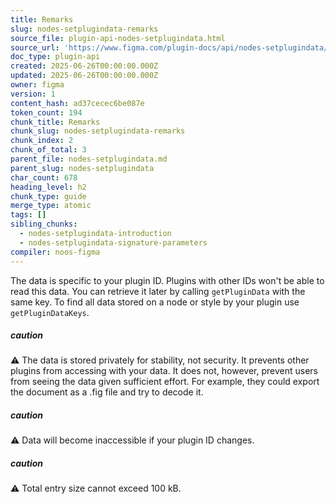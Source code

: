 ```yaml
---
title: Remarks
slug: nodes-setplugindata-remarks
source_file: plugin-api-nodes-setplugindata.html
source_url: 'https://www.figma.com/plugin-docs/api/nodes-setplugindata/'
doc_type: plugin-api
created: 2025-06-26T00:00:00.000Z
updated: 2025-06-26T00:00:00.000Z
owner: figma
version: 1
content_hash: ad37cecec6be087e
token_count: 194
chunk_title: Remarks
chunk_slug: nodes-setplugindata-remarks
chunk_index: 2
chunk_of_total: 3
parent_file: nodes-setplugindata.md
parent_slug: nodes-setplugindata
char_count: 678
heading_level: h2
chunk_type: guide
merge_type: atomic
tags: []
sibling_chunks:
  - nodes-setplugindata-introduction
  - nodes-setplugindata-signature-parameters
compiler: noos-figma
---
```


The data is specific to your plugin ID. Plugins with other IDs won't be able to read this data. You can retrieve it later by calling `getPluginData` with the same key. To find all data stored on a node or style by your plugin use `getPluginDataKeys`.

##### caution

⚠ The data is stored privately for stability, not security. It prevents other plugins from accessing with your data. It does not, however, prevent users from seeing the data given sufficient effort. For example, they could export the document as a .fig file and try to decode it.

##### caution

⚠ Data will become inaccessible if your plugin ID changes.

##### caution

⚠ Total entry size cannot exceed 100 kB.
